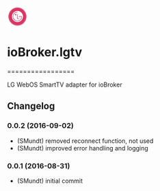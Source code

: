 ![Logo](admin/lgtv.png)
# ioBroker.lgtv
=================

LG WebOS SmartTV adapter for ioBroker



## Changelog
### 0.0.2 (2016-09-02)
* (SMundt) removed reconnect function, not used
* (SMundt) improved error handling and logging

### 0.0.1 (2016-08-31)
* (SMundt) initial commit

